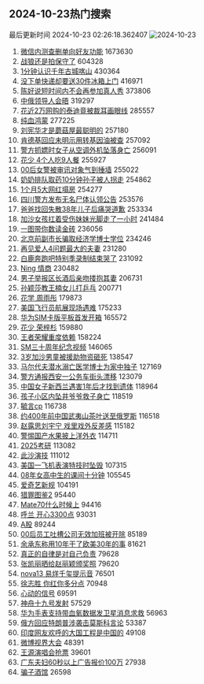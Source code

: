 ## 2024-10-23热门搜索 
最后更新时间 2024-10-23 02:26:18.362407 
![2024-10-23](https://imgs-storage.s3.us-east-005.backblazeb2.com/20241023/2024-10-23.png?versionId=4_z8fbbed132d73df8689c40f13_f10125c51ed86d751_d20241022_m182618_c005_v0501019_t0007_u01729621578180) 
1. [微信内测查删单向好友功能](https://s.weibo.com/weibo?q=%23%E5%BE%AE%E4%BF%A1%E5%86%85%E6%B5%8B%E6%9F%A5%E5%88%A0%E5%8D%95%E5%90%91%E5%A5%BD%E5%8F%8B%E5%8A%9F%E8%83%BD%23&t=31&band_rank=1&Refer=top) 1673630
1. [战狼还是拍保守了](https://s.weibo.com/weibo?q=%23%E6%88%98%E7%8B%BC%E8%BF%98%E6%98%AF%E6%8B%8D%E4%BF%9D%E5%AE%88%E4%BA%86%23&t=31&band_rank=2&Refer=top) 604328
1. [1分钟认识千年古城喀山](https://s.weibo.com/weibo?q=%231%E5%88%86%E9%92%9F%E8%AE%A4%E8%AF%86%E5%8D%83%E5%B9%B4%E5%8F%A4%E5%9F%8E%E5%96%80%E5%B1%B1%23&t=31&band_rank=3&Refer=top) 430364
1. [没下单快递却要送30件冰箱上门](https://s.weibo.com/weibo?q=%23%E6%B2%A1%E4%B8%8B%E5%8D%95%E5%BF%AB%E9%80%92%E5%8D%B4%E8%A6%81%E9%80%8130%E4%BB%B6%E5%86%B0%E7%AE%B1%E4%B8%8A%E9%97%A8%23&t=31&band_rank=4&Refer=top) 416971
1. [陈好说短时间内不会再参加真人秀](https://s.weibo.com/weibo?q=%23%E9%99%88%E5%A5%BD%E8%AF%B4%E7%9F%AD%E6%97%B6%E9%97%B4%E5%86%85%E4%B8%8D%E4%BC%9A%E5%86%8D%E5%8F%82%E5%8A%A0%E7%9C%9F%E4%BA%BA%E7%A7%80%23&t=31&band_rank=5&Refer=top) 373806
1. [中俄领导人会晤](https://s.weibo.com/weibo?q=%23%E4%B8%AD%E4%BF%84%E9%A2%86%E5%AF%BC%E4%BA%BA%E4%BC%9A%E6%99%A4%23&t=31&band_rank=6&Refer=top) 319297
1. [花近2万网购的泰迪竟被裁耳画眼线](https://s.weibo.com/weibo?q=%23%E8%8A%B1%E8%BF%912%E4%B8%87%E7%BD%91%E8%B4%AD%E7%9A%84%E6%B3%B0%E8%BF%AA%E7%AB%9F%E8%A2%AB%E8%A3%81%E8%80%B3%E7%94%BB%E7%9C%BC%E7%BA%BF%23&t=31&band_rank=7&Refer=top) 285557
1. [纯血鸿蒙](https://s.weibo.com/weibo?q=%23%E7%BA%AF%E8%A1%80%E9%B8%BF%E8%92%99%23&t=31&band_rank=8&Refer=top) 277225
1. [刘宪华才是蘑菇屋最聪明的](https://s.weibo.com/weibo?q=%E5%88%98%E5%AE%AA%E5%8D%8E%E6%89%8D%E6%98%AF%E8%98%91%E8%8F%87%E5%B1%8B%E6%9C%80%E8%81%AA%E6%98%8E%E7%9A%84&t=31&band_rank=9&Refer=top) 257180
1. [肯德基回应未明示用转基因油被查](https://s.weibo.com/weibo?q=%23%E8%82%AF%E5%BE%B7%E5%9F%BA%E5%9B%9E%E5%BA%94%E6%9C%AA%E6%98%8E%E7%A4%BA%E7%94%A8%E8%BD%AC%E5%9F%BA%E5%9B%A0%E6%B2%B9%E8%A2%AB%E6%9F%A5%23&t=31&band_rank=10&Refer=top) 257092
1. [警方抓嫖时女子从空调外机坠落身亡](https://s.weibo.com/weibo?q=%23%E8%AD%A6%E6%96%B9%E6%8A%93%E5%AB%96%E6%97%B6%E5%A5%B3%E5%AD%90%E4%BB%8E%E7%A9%BA%E8%B0%83%E5%A4%96%E6%9C%BA%E5%9D%A0%E8%90%BD%E8%BA%AB%E4%BA%A1%23&t=31&band_rank=11&Refer=top) 256091
1. [花少 4个人吃9人餐](https://s.weibo.com/weibo?q=%E8%8A%B1%E5%B0%91%204%E4%B8%AA%E4%BA%BA%E5%90%839%E4%BA%BA%E9%A4%90&t=31&band_rank=12&Refer=top) 255927
1. [00后女警被审讯对象气到捶墙](https://s.weibo.com/weibo?q=%2300%E5%90%8E%E5%A5%B3%E8%AD%A6%E8%A2%AB%E5%AE%A1%E8%AE%AF%E5%AF%B9%E8%B1%A1%E6%B0%94%E5%88%B0%E6%8D%B6%E5%A2%99%23&t=31&band_rank=13&Refer=top) 255022
1. [奶奶排队取药10分钟孙子被人拐走](https://s.weibo.com/weibo?q=%23%E5%A5%B6%E5%A5%B6%E6%8E%92%E9%98%9F%E5%8F%96%E8%8D%AF10%E5%88%86%E9%92%9F%E5%AD%99%E5%AD%90%E8%A2%AB%E4%BA%BA%E6%8B%90%E8%B5%B0%23&t=31&band_rank=14&Refer=top) 254862
1. [1个月5大网红塌房](https://s.weibo.com/weibo?q=%231%E4%B8%AA%E6%9C%885%E5%A4%A7%E7%BD%91%E7%BA%A2%E5%A1%8C%E6%88%BF%23&t=31&band_rank=15&Refer=top) 254277
1. [四川警方发布无名尸体认领公告](https://s.weibo.com/weibo?q=%23%E5%9B%9B%E5%B7%9D%E8%AD%A6%E6%96%B9%E5%8F%91%E5%B8%83%E6%97%A0%E5%90%8D%E5%B0%B8%E4%BD%93%E8%AE%A4%E9%A2%86%E5%85%AC%E5%91%8A%23&t=31&band_rank=16&Refer=top) 253576
1. [爸爸找回失散38年儿子后痛哭道歉](https://s.weibo.com/weibo?q=%23%E7%88%B8%E7%88%B8%E6%89%BE%E5%9B%9E%E5%A4%B1%E6%95%A338%E5%B9%B4%E5%84%BF%E5%AD%90%E5%90%8E%E7%97%9B%E5%93%AD%E9%81%93%E6%AD%89%23&t=31&band_rank=17&Refer=top) 253334
1. [加沙女孩扛着受伤妹妹光脚走了一小时](https://s.weibo.com/weibo?q=%23%E5%8A%A0%E6%B2%99%E5%A5%B3%E5%AD%A9%E6%89%9B%E7%9D%80%E5%8F%97%E4%BC%A4%E5%A6%B9%E5%A6%B9%E5%85%89%E8%84%9A%E8%B5%B0%E4%BA%86%E4%B8%80%E5%B0%8F%E6%97%B6%23&t=31&band_rank=18&Refer=top) 241484
1. [一图带你数读金砖](https://s.weibo.com/weibo?q=%23%E4%B8%80%E5%9B%BE%E5%B8%A6%E4%BD%A0%E6%95%B0%E8%AF%BB%E9%87%91%E7%A0%96%23&t=31&band_rank=3&Refer=top) 236056
1. [北京前副市长骗取经济学博士学位](https://s.weibo.com/weibo?q=%23%E5%8C%97%E4%BA%AC%E5%89%8D%E5%89%AF%E5%B8%82%E9%95%BF%E9%AA%97%E5%8F%96%E7%BB%8F%E6%B5%8E%E5%AD%A6%E5%8D%9A%E5%A3%AB%E5%AD%A6%E4%BD%8D%23&t=31&band_rank=19&Refer=top) 234246
1. [再见爱人4问题最大的夫妻](https://s.weibo.com/weibo?q=%E5%86%8D%E8%A7%81%E7%88%B1%E4%BA%BA4%E9%97%AE%E9%A2%98%E6%9C%80%E5%A4%A7%E7%9A%84%E5%A4%AB%E5%A6%BB&t=31&band_rank=20&Refer=top) 231280
1. [白鹿奔跑吧特别季录制结束哭了](https://s.weibo.com/weibo?q=%23%E7%99%BD%E9%B9%BF%E5%A5%94%E8%B7%91%E5%90%A7%E7%89%B9%E5%88%AB%E5%AD%A3%E5%BD%95%E5%88%B6%E7%BB%93%E6%9D%9F%E5%93%AD%E4%BA%86%23&t=31&band_rank=21&Refer=top) 231092
1. [Ning 情商](https://s.weibo.com/weibo?q=Ning%20%E6%83%85%E5%95%86&t=31&band_rank=22&Refer=top) 230482
1. [男子举报区长酒后亲吻搂抱其妻](https://s.weibo.com/weibo?q=%23%E7%94%B7%E5%AD%90%E4%B8%BE%E6%8A%A5%E5%8C%BA%E9%95%BF%E9%85%92%E5%90%8E%E4%BA%B2%E5%90%BB%E6%90%82%E6%8A%B1%E5%85%B6%E5%A6%BB%23&t=31&band_rank=23&Refer=top) 206731
1. [孙颖莎教王楠女儿打乒乓](https://s.weibo.com/weibo?q=%23%E5%AD%99%E9%A2%96%E8%8E%8E%E6%95%99%E7%8E%8B%E6%A5%A0%E5%A5%B3%E5%84%BF%E6%89%93%E4%B9%92%E4%B9%93%23&t=31&band_rank=24&Refer=top) 200771
1. [花学 周雨彤](https://s.weibo.com/weibo?q=%E8%8A%B1%E5%AD%A6%20%E5%91%A8%E9%9B%A8%E5%BD%A4&t=31&band_rank=25&Refer=top) 179873
1. [美国飞行员航展现场遇难](https://s.weibo.com/weibo?q=%23%E7%BE%8E%E5%9B%BD%E9%A3%9E%E8%A1%8C%E5%91%98%E8%88%AA%E5%B1%95%E7%8E%B0%E5%9C%BA%E9%81%87%E9%9A%BE%23&t=31&band_rank=26&Refer=top) 175233
1. [华为SIM卡版平板首发开箱](https://s.weibo.com/weibo?q=%23%E5%8D%8E%E4%B8%BASIM%E5%8D%A1%E7%89%88%E5%B9%B3%E6%9D%BF%E9%A6%96%E5%8F%91%E5%BC%80%E7%AE%B1%23&t=31&band_rank=27&Refer=top) 165572
1. [花少 荣梓杉](https://s.weibo.com/weibo?q=%E8%8A%B1%E5%B0%91%20%E8%8D%A3%E6%A2%93%E6%9D%89&t=31&band_rank=28&Refer=top) 159880
1. [王者荣耀重度依赖](https://s.weibo.com/weibo?q=%23%E7%8E%8B%E8%80%85%E8%8D%A3%E8%80%80%E9%87%8D%E5%BA%A6%E4%BE%9D%E8%B5%96%23&t=31&band_rank=29&Refer=top) 158224
1. [SM三十周年纪念视频](https://s.weibo.com/weibo?q=%23SM%E4%B8%89%E5%8D%81%E5%91%A8%E5%B9%B4%E7%BA%AA%E5%BF%B5%E8%A7%86%E9%A2%91%23&t=31&band_rank=30&Refer=top) 146065
1. [3岁加沙男童被援助物资砸死](https://s.weibo.com/weibo?q=%233%E5%B2%81%E5%8A%A0%E6%B2%99%E7%94%B7%E7%AB%A5%E8%A2%AB%E6%8F%B4%E5%8A%A9%E7%89%A9%E8%B5%84%E7%A0%B8%E6%AD%BB%23&t=31&band_rank=31&Refer=top) 138547
1. [马尔代夫潜水溺亡医学博士为家中独子](https://s.weibo.com/weibo?q=%23%E9%A9%AC%E5%B0%94%E4%BB%A3%E5%A4%AB%E6%BD%9C%E6%B0%B4%E6%BA%BA%E4%BA%A1%E5%8C%BB%E5%AD%A6%E5%8D%9A%E5%A3%AB%E4%B8%BA%E5%AE%B6%E4%B8%AD%E7%8B%AC%E5%AD%90%23&t=31&band_rank=32&Refer=top) 127169
1. [警方通报西安一公务车街头漂移](https://s.weibo.com/weibo?q=%23%E8%AD%A6%E6%96%B9%E9%80%9A%E6%8A%A5%E8%A5%BF%E5%AE%89%E4%B8%80%E5%85%AC%E5%8A%A1%E8%BD%A6%E8%A1%97%E5%A4%B4%E6%BC%82%E7%A7%BB%23&t=31&band_rank=33&Refer=top) 123079
1. [中国女子新西兰遇害1年后才找到遗体](https://s.weibo.com/weibo?q=%23%E4%B8%AD%E5%9B%BD%E5%A5%B3%E5%AD%90%E6%96%B0%E8%A5%BF%E5%85%B0%E9%81%87%E5%AE%B31%E5%B9%B4%E5%90%8E%E6%89%8D%E6%89%BE%E5%88%B0%E9%81%97%E4%BD%93%23&t=31&band_rank=34&Refer=top) 118964
1. [孩子小区内坠井爷爷救子身亡](https://s.weibo.com/weibo?q=%23%E5%AD%A9%E5%AD%90%E5%B0%8F%E5%8C%BA%E5%86%85%E5%9D%A0%E4%BA%95%E7%88%B7%E7%88%B7%E6%95%91%E5%AD%90%E8%BA%AB%E4%BA%A1%23&t=31&band_rank=35&Refer=top) 118519
1. [毓言cp](https://s.weibo.com/weibo?q=%23%E6%AF%93%E8%A8%80cp%23&t=31&band_rank=36&Refer=top) 116738
1. [约400年前中国武夷山茶叶送至俄罗斯](https://s.weibo.com/weibo?q=%23%E7%BA%A6400%E5%B9%B4%E5%89%8D%E4%B8%AD%E5%9B%BD%E6%AD%A6%E5%A4%B7%E5%B1%B1%E8%8C%B6%E5%8F%B6%E9%80%81%E8%87%B3%E4%BF%84%E7%BD%97%E6%96%AF%23&t=31&band_rank=49&Refer=top) 116518
1. [赵露思刘宇宁 戏里戏外反差感](https://s.weibo.com/weibo?q=%E8%B5%B5%E9%9C%B2%E6%80%9D%E5%88%98%E5%AE%87%E5%AE%81%20%E6%88%8F%E9%87%8C%E6%88%8F%E5%A4%96%E5%8F%8D%E5%B7%AE%E6%84%9F&t=31&band_rank=20&Refer=top) 115182
1. [警惕国产水果披上洋外衣](https://s.weibo.com/weibo?q=%23%E8%AD%A6%E6%83%95%E5%9B%BD%E4%BA%A7%E6%B0%B4%E6%9E%9C%E6%8A%AB%E4%B8%8A%E6%B4%8B%E5%A4%96%E8%A1%A3%23&t=31&band_rank=21&Refer=top) 114711
1. [2025考研](https://s.weibo.com/weibo?q=%232025%E8%80%83%E7%A0%94%23&t=31&band_rank=23&Refer=top) 113082
1. [此沙演技](https://s.weibo.com/weibo?q=%E6%AD%A4%E6%B2%99%E6%BC%94%E6%8A%80&t=31&band_rank=37&Refer=top) 111012
1. [美国一飞机表演特技时坠毁](https://s.weibo.com/weibo?q=%23%E7%BE%8E%E5%9B%BD%E4%B8%80%E9%A3%9E%E6%9C%BA%E8%A1%A8%E6%BC%94%E7%89%B9%E6%8A%80%E6%97%B6%E5%9D%A0%E6%AF%81%23&t=31&band_rank=25&Refer=top) 107315
1. [08年女高中生的课间十分钟](https://s.weibo.com/weibo?q=08%E5%B9%B4%E5%A5%B3%E9%AB%98%E4%B8%AD%E7%94%9F%E7%9A%84%E8%AF%BE%E9%97%B4%E5%8D%81%E5%88%86%E9%92%9F&t=31&band_rank=38&Refer=top) 105545
1. [爱奇艺新规](https://s.weibo.com/weibo?q=%23%E7%88%B1%E5%A5%87%E8%89%BA%E6%96%B0%E8%A7%84%23&t=31&band_rank=39&Refer=top) 104191
1. [猎罪图鉴2](https://s.weibo.com/weibo?q=%E7%8C%8E%E7%BD%AA%E5%9B%BE%E9%89%B42&t=31&band_rank=40&Refer=top) 95440
1. [Mate70什么时候上](https://s.weibo.com/weibo?q=%23Mate70%E4%BB%80%E4%B9%88%E6%97%B6%E5%80%99%E4%B8%8A%23&t=31&band_rank=41&Refer=top) 94416
1. [呼兰 开心3300点](https://s.weibo.com/weibo?q=%E5%91%BC%E5%85%B0%20%E5%BC%80%E5%BF%833300%E7%82%B9&t=31&band_rank=42&Refer=top) 93031
1. [A股](https://s.weibo.com/weibo?q=A%E8%82%A1&t=31&band_rank=43&Refer=top) 89244
1. [00后员工吐槽公司无效加班被开除](https://s.weibo.com/weibo?q=%2300%E5%90%8E%E5%91%98%E5%B7%A5%E5%90%90%E6%A7%BD%E5%85%AC%E5%8F%B8%E6%97%A0%E6%95%88%E5%8A%A0%E7%8F%AD%E8%A2%AB%E5%BC%80%E9%99%A4%23&t=31&band_rank=29&Refer=top) 85189
1. [余承东称用10年干了欧美30年的事](https://s.weibo.com/weibo?q=%23%E4%BD%99%E6%89%BF%E4%B8%9C%E7%A7%B0%E7%94%A810%E5%B9%B4%E5%B9%B2%E4%BA%86%E6%AC%A7%E7%BE%8E30%E5%B9%B4%E7%9A%84%E4%BA%8B%23&t=31&band_rank=44&Refer=top) 81621
1. [真正的自律是对自己负责](https://s.weibo.com/weibo?q=%23%E7%9C%9F%E6%AD%A3%E7%9A%84%E8%87%AA%E5%BE%8B%E6%98%AF%E5%AF%B9%E8%87%AA%E5%B7%B1%E8%B4%9F%E8%B4%A3%23&t=31&band_rank=45&Refer=top) 79628
1. [张凯丽晒给赵丽颖颁奖照](https://s.weibo.com/weibo?q=%23%E5%BC%A0%E5%87%AF%E4%B8%BD%E6%99%92%E7%BB%99%E8%B5%B5%E4%B8%BD%E9%A2%96%E9%A2%81%E5%A5%96%E7%85%A7%23&t=31&band_rank=46&Refer=top) 79620
1. [nova13 易烊千玺提示音](https://s.weibo.com/weibo?q=nova13%20%E6%98%93%E7%83%8A%E5%8D%83%E7%8E%BA%E6%8F%90%E7%A4%BA%E9%9F%B3&t=31&band_rank=47&Refer=top) 76501
1. [徐志胜 你红你多分点](https://s.weibo.com/weibo?q=%E5%BE%90%E5%BF%97%E8%83%9C%20%E4%BD%A0%E7%BA%A2%E4%BD%A0%E5%A4%9A%E5%88%86%E7%82%B9&t=31&band_rank=48&Refer=top) 70948
1. [心动的信号](https://s.weibo.com/weibo?q=%E5%BF%83%E5%8A%A8%E7%9A%84%E4%BF%A1%E5%8F%B7&t=31&band_rank=50&Refer=top) 69591
1. [神舟十九号发射](https://s.weibo.com/weibo?q=%23%E7%A5%9E%E8%88%9F%E5%8D%81%E4%B9%9D%E5%8F%B7%E5%8F%91%E5%B0%84%23&t=31&band_rank=8&Refer=top) 57529
1. [华为手表支持带血氧数据发卫星消息求救](https://s.weibo.com/weibo?q=%23%E5%8D%8E%E4%B8%BA%E6%89%8B%E8%A1%A8%E6%94%AF%E6%8C%81%E5%B8%A6%E8%A1%80%E6%B0%A7%E6%95%B0%E6%8D%AE%E5%8F%91%E5%8D%AB%E6%98%9F%E6%B6%88%E6%81%AF%E6%B1%82%E6%95%91%23&t=31&band_rank=39&Refer=top) 56963
1. [俄方回应特朗普涉袭击莫斯科言论](https://s.weibo.com/weibo?q=%23%E4%BF%84%E6%96%B9%E5%9B%9E%E5%BA%94%E7%89%B9%E6%9C%97%E6%99%AE%E6%B6%89%E8%A2%AD%E5%87%BB%E8%8E%AB%E6%96%AF%E7%A7%91%E8%A8%80%E8%AE%BA%23&t=31&band_rank=10&Refer=top) 53387
1. [印度网友欢呼的大国工程是中国的](https://s.weibo.com/weibo?q=%23%E5%8D%B0%E5%BA%A6%E7%BD%91%E5%8F%8B%E6%AC%A2%E5%91%BC%E7%9A%84%E5%A4%A7%E5%9B%BD%E5%B7%A5%E7%A8%8B%E6%98%AF%E4%B8%AD%E5%9B%BD%E7%9A%84%23&t=31&band_rank=22&Refer=top) 49108
1. [微博视界大会](https://s.weibo.com/weibo?q=%E5%BE%AE%E5%8D%9A%E8%A7%86%E7%95%8C%E5%A4%A7%E4%BC%9A&t=31&band_rank=47&Refer=top) 48391
1. [王源演唱会抢票](https://s.weibo.com/weibo?q=%E7%8E%8B%E6%BA%90%E6%BC%94%E5%94%B1%E4%BC%9A%E6%8A%A2%E7%A5%A8&t=31&band_rank=30&Refer=top) 39601
1. [广东夫妇60秒以上广告报价100万](https://s.weibo.com/weibo?q=%23%E5%B9%BF%E4%B8%9C%E5%A4%AB%E5%A6%8760%E7%A7%92%E4%BB%A5%E4%B8%8A%E5%B9%BF%E5%91%8A%E6%8A%A5%E4%BB%B7100%E4%B8%87%23&t=31&band_rank=43&Refer=top) 27938
1. [骗子酒馆](https://s.weibo.com/weibo?q=%23%E9%AA%97%E5%AD%90%E9%85%92%E9%A6%86%23&t=31&band_rank=47&Refer=top) 26598
